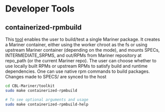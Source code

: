
# Developer Tools

## containerized-rpmbuild

This [tool](./../../scripts/containerized-build/) enables the user to build/test a single Mariner package. It creates a Mariner container, either using the worker chroot as the fs or using upstream Mariner container (depending on the mode), and mounts SPECs, INTERMEDIATE_SRPMS, and out/RPMs from Mariner repository at repo_path (or the current Mariner repo). The user can choose whether to use locally built RPMs or upstream RPMs to satisfy build and runtime dependencies. One can use native rpm commands to build packages. Changes made to SPECS/ are synced to the host

```bash
cd CBL-Mariner/toolkit
sudo make containerized-rpmbuild

# To see optional arguments and usage
sudo make containerized-rpmbuild-help
```

